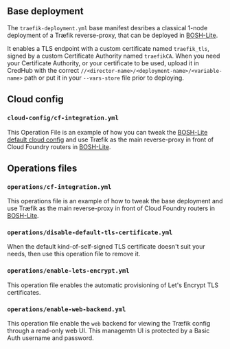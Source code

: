 ## Base deployment

The `traefik-deployment.yml` base manifest desribes a classical 1-node
deployment of a Træfik reverse-proxy, that can be deployed in
[BOSH-Lite](https://bosh.io/docs/bosh-lite.html).

It enables a TLS endpoint with a custom certificate named `traefik_tls`,
signed by a custom Certificate Authority named `traefikCA`. When you need your
Certificate Authority, or your certificate to be used, upload it in CredHub
with the correct `//<director-name>/<deployment-name>/<variable-name>` path or
put it in your `--vars-store` file prior to deploying.


## Cloud config

### `cloud-config/cf-integration.yml`

This Operation File is an example of how you can tweak the
[BOSH-Lite default cloud config](https://github.com/cloudfoundry/cf-deployment/blob/master/iaas-support/bosh-lite/cloud-config.yml)
and use Træfik as the main reverse-proxy in front of Cloud Foundry routers in
[BOSH-Lite](https://bosh.io/docs/bosh-lite.html).


## Operations files

### `operations/cf-integration.yml`

This operations file is an example of how to tweak the base deployment and use
Træfik as the main reverse-proxy in front of Cloud Foundry routers in
[BOSH-Lite](https://bosh.io/docs/bosh-lite.html).


### `operations/disable-default-tls-certificate.yml`

When the default kind-of-self-signed TLS certificate doesn't suit your needs,
then use this operation file to remove it.


### `operations/enable-lets-encrypt.yml`

This operation file enables the automatic provisioning of Let's Encrypt TLS
certificates.


### `operations/enable-web-backend.yml`

This operation file enable the `web` backend for viewing the Træfik config
through a read-only web UI. This managemtn UI is protected by a Basic Auth
username and password.
